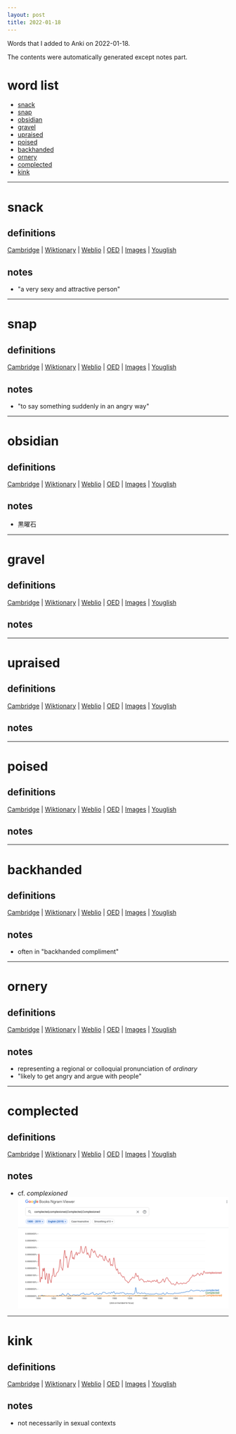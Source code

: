```yaml
---
layout: post
title: 2022-01-18
---
```


Words that I added to Anki on 2022-01-18.

The contents were automatically generated except notes part.
# word list
- [snack](#snack)
- [snap](#snap)
- [obsidian](#obsidian)
- [gravel](#gravel)
- [upraised](#upraised)
- [poised](#poised)
- [backhanded](#backhanded)
- [ornery](#ornery)
- [complected](#complected)
- [kink](#kink)

---

# snack
## definitions
[Cambridge](https://dictionary.cambridge.org/us/dictionary/english/snack)
|
[Wiktionary](https://en.wiktionary.org/wiki/snack#English)
|
[Weblio](https://ejje.weblio.jp/content_find?query=snack&searchType=exact)
|
[OED](https://www.oed.com/search?q=snack)
|
[Images](https://www.google.com/search?tbm=isch&q=snack)
|
[Youglish](https://youglish.com/pronounce/snack/english/us)

## notes
- "a very sexy and attractive person"

---

# snap
## definitions
[Cambridge](https://dictionary.cambridge.org/us/dictionary/english/snap)
|
[Wiktionary](https://en.wiktionary.org/wiki/snap#English)
|
[Weblio](https://ejje.weblio.jp/content_find?query=snap&searchType=exact)
|
[OED](https://www.oed.com/search?q=snap)
|
[Images](https://www.google.com/search?tbm=isch&q=snap)
|
[Youglish](https://youglish.com/pronounce/snap/english/us)

## notes
- "to say something suddenly in an angry way"

---

# obsidian
## definitions
[Cambridge](https://dictionary.cambridge.org/us/dictionary/english/obsidian)
|
[Wiktionary](https://en.wiktionary.org/wiki/obsidian#English)
|
[Weblio](https://ejje.weblio.jp/content_find?query=obsidian&searchType=exact)
|
[OED](https://www.oed.com/search?q=obsidian)
|
[Images](https://www.google.com/search?tbm=isch&q=obsidian)
|
[Youglish](https://youglish.com/pronounce/obsidian/english/us)

## notes
- 黒曜石

---

# gravel
## definitions
[Cambridge](https://dictionary.cambridge.org/us/dictionary/english/gravel)
|
[Wiktionary](https://en.wiktionary.org/wiki/gravel#English)
|
[Weblio](https://ejje.weblio.jp/content_find?query=gravel&searchType=exact)
|
[OED](https://www.oed.com/search?q=gravel)
|
[Images](https://www.google.com/search?tbm=isch&q=gravel)
|
[Youglish](https://youglish.com/pronounce/gravel/english/us)

## notes

---

# upraised
## definitions
[Cambridge](https://dictionary.cambridge.org/us/dictionary/english/upraised)
|
[Wiktionary](https://en.wiktionary.org/wiki/upraised#English)
|
[Weblio](https://ejje.weblio.jp/content_find?query=upraised&searchType=exact)
|
[OED](https://www.oed.com/search?q=upraised)
|
[Images](https://www.google.com/search?tbm=isch&q=upraised)
|
[Youglish](https://youglish.com/pronounce/upraised/english/us)

## notes

---

# poised
## definitions
[Cambridge](https://dictionary.cambridge.org/us/dictionary/english/poised)
|
[Wiktionary](https://en.wiktionary.org/wiki/poised#English)
|
[Weblio](https://ejje.weblio.jp/content_find?query=poised&searchType=exact)
|
[OED](https://www.oed.com/search?q=poised)
|
[Images](https://www.google.com/search?tbm=isch&q=poised)
|
[Youglish](https://youglish.com/pronounce/poised/english/us)

## notes

---

# backhanded
## definitions
[Cambridge](https://dictionary.cambridge.org/us/dictionary/english/backhanded)
|
[Wiktionary](https://en.wiktionary.org/wiki/backhanded#English)
|
[Weblio](https://ejje.weblio.jp/content_find?query=backhanded&searchType=exact)
|
[OED](https://www.oed.com/search?q=backhanded)
|
[Images](https://www.google.com/search?tbm=isch&q=backhanded)
|
[Youglish](https://youglish.com/pronounce/backhanded/english/us)

## notes
- often in "backhanded compliment"

---

# ornery
## definitions
[Cambridge](https://dictionary.cambridge.org/us/dictionary/english/ornery)
|
[Wiktionary](https://en.wiktionary.org/wiki/ornery#English)
|
[Weblio](https://ejje.weblio.jp/content_find?query=ornery&searchType=exact)
|
[OED](https://www.oed.com/search?q=ornery)
|
[Images](https://www.google.com/search?tbm=isch&q=ornery)
|
[Youglish](https://youglish.com/pronounce/ornery/english/us)

## notes
- representing a regional or colloquial pronunciation of *ordinary*
- "likely to get angry and argue with people"

---

# complected
## definitions
[Cambridge](https://dictionary.cambridge.org/us/dictionary/english/complected)
|
[Wiktionary](https://en.wiktionary.org/wiki/complected#English)
|
[Weblio](https://ejje.weblio.jp/content_find?query=complected&searchType=exact)
|
[OED](https://www.oed.com/search?q=complected)
|
[Images](https://www.google.com/search?tbm=isch&q=complected)
|
[Youglish](https://youglish.com/pronounce/complected/english/us)

## notes
- cf. *complexioned*
![ngram for complected and complexioned](/public/img/ngram-complected-complexioned.png)

---

# kink
## definitions
[Cambridge](https://dictionary.cambridge.org/us/dictionary/english/kink)
|
[Wiktionary](https://en.wiktionary.org/wiki/kink#English)
|
[Weblio](https://ejje.weblio.jp/content_find?query=kink&searchType=exact)
|
[OED](https://www.oed.com/search?q=kink)
|
[Images](https://www.google.com/search?tbm=isch&q=kink)
|
[Youglish](https://youglish.com/pronounce/kink/english/us)

## notes
- not necessarily in sexual contexts

